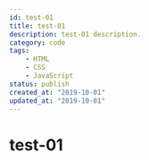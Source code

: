 ```yaml
---
id: test-01
title: test-01
description: test-01 description.
category: code
tags:
    - HTML
    - CSS
    - JavaScript
status: publish
created_at: "2019-10-01"
updated_at: "2019-10-01"
---
```


# test-01